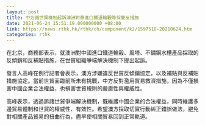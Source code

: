 ```yaml
---
layout: post
title: 中方循世貿機制起訴澳洲對華進口鐵道輪轂等採雙反措施
date: 2021-06-24 15:51:19.000000000 +08:00
link: https://news.rthk.hk/rthk/ch/component/k2/1597518-20210624.htm
categories: rthk
---
```


在北京，商務部表示，就澳洲對中國進口鐵道輪轂、風塔、不鏽鋼水槽產品採取的反傾銷和反補貼措施，在世貿組織爭端解決機制下提出起訴。

發言人高峰在例行記者會表示，澳方涉嫌違反世貿反傾銷協定，以及補貼與反補貼措施協定。當前世貿面臨前所未有挑戰，中方反對濫用貿易救濟措施，因為不僅損害中國企業合法權益，也損害世貿規則的嚴肅性與權威性。

高峰表示，透過訴諸世貿爭端解決機制，既維護中國企業的合法權益，同時維護多邊貿易體制和世貿的權威性、有效性。希望澳方採取切實行動糾正錯誤做法，避免對相關產品貿易的扭曲行為，盡早使相關貿易回到正常軌道。

